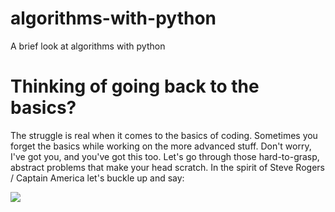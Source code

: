 # algorithms-with-python
A brief look at algorithms with python

# Thinking of going back to the basics?

The struggle is real when it comes to the basics of coding. Sometimes you forget the basics while working on the more advanced stuff.
Don't worry, I've got you, and you've got this too. Let's go through those hard-to-grasp, abstract problems that make your head scratch.
In the spirit of Steve Rogers / Captain America let's buckle up and say: 

<img src="https://ventureteambuilding.co.uk/wp-content/uploads/2016/06/AllDay03.gif">
